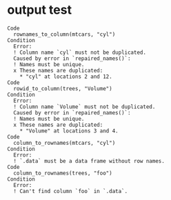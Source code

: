 # output test

    Code
      rownames_to_column(mtcars, "cyl")
    Condition
      Error:
      ! Column name `cyl` must not be duplicated.
      Caused by error in `repaired_names()`:
      ! Names must be unique.
      x These names are duplicated:
        * "cyl" at locations 2 and 12.
    Code
      rowid_to_column(trees, "Volume")
    Condition
      Error:
      ! Column name `Volume` must not be duplicated.
      Caused by error in `repaired_names()`:
      ! Names must be unique.
      x These names are duplicated:
        * "Volume" at locations 3 and 4.
    Code
      column_to_rownames(mtcars, "cyl")
    Condition
      Error:
      ! `.data` must be a data frame without row names.
    Code
      column_to_rownames(trees, "foo")
    Condition
      Error:
      ! Can't find column `foo` in `.data`.

